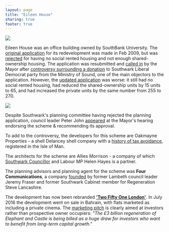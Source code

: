 ```yaml
---
layout: page
title: "Eileen House"
sharing: true
footer: true
---
```

![](http://farm3.staticflickr.com/2435/3878668654_0e7f08204c_z.jpg)

Eileen House was an office building owned by SouthBank University. The [original application](http://planningonline.southwark.gov.uk/DocsOnline/Documents/73440_1.pdf) for its redevelopment was made in Feb 2009, but was [rejected](http://www.london-se1.co.uk/news/view/5587) for having no social rented housing and not enough shared-ownership housing. The application was resubmitted and [called in](http://www.bbc.co.uk/news/uk-england-london-16004623) by the Mayor after [controversy surrounding a donation](http://www.bbc.co.uk/news/uk-england-london-15598532) to Southwark Liberal Democrat party from the Ministry of Sound, one of the main objectors to the application. However, the [updated application](http://planningonline.southwark.gov.uk/AcolNetCGI.exe?ACTION=UNWRAP&RIPNAME=Root.PgeResultDetail&TheSystemkey=9531326) was worse: it still had no social rented housing, had reduced the shared-ownership units by 15 units to 65, and had increased the private units by the same number from 255 to 270. 


![](http://southwarknotes.files.wordpress.com/2009/12/eileen-housenew.jpg)

Despite Southwark's planning committee having rejected the planning application, council leader Peter John [appeared](http://www.london-se1.co.uk/news/view/7214) at the Mayor's hearing endorsing the scheme & recommending its approval.  

To add to the controversy, the developers for this scheme are Oakmayne Properties - a shell Delancey shell company with a [history of tax avoidance](http://www.theguardian.com/uk/2012/dec/16/london-property-tax-avoidance-offshore), registered in the Isle of Man.

The architects for the scheme are Allies Morrison - a company of which [Southwark Councillor](http://moderngov.southwark.gov.uk/mgUserInfo.aspx?UID=906) and Labour MP Helen Hayes is a partner. 

The planning advisors and planning agent for the scheme was __Four Communications__, a company [founded](http://betterelephant.org/blog/2014/10/19/gamekeepers-turned-poachers/) by former Lambeth council leader Jeremy Fraser and former Southwark Cabinet member for Regeneration Steve Lancashire.

The development has now been rebranded [__'Two Fifty One London'__](http://www.twofiftyonelondon.com/home/). In July 2016 the development went on sale in Bahrain, with flats marketed as including a private cinema. The [marketing pitch](http://www.arabianknightonline.com/Details/1600/London-luxury-apartments-go-on-sale) is clearly aimed at investors rather than prospective owner occupiers: _"The £3 billion regeneration of Elephant and Castle is being billed as a huge draw for investors who want to benefit from long-term capital growth."_
